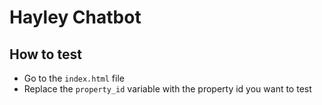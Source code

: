 # Hayley Chatbot

## How to test
- Go to the `index.html` file
- Replace the `property_id` variable with the property id you want to test
